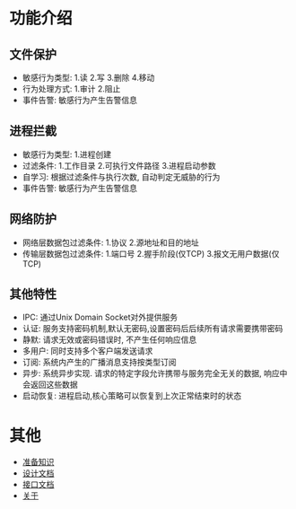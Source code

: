 # 功能介绍

## 文件保护

* 敏感行为类型: 1.读 2.写 3.删除 4.移动
* 行为处理方式: 1.审计 2.阻止
* 事件告警: 敏感行为产生告警信息

## 进程拦截

* 敏感行为类型: 1.进程创建
* 过滤条件: 1.工作目录 2.可执行文件路径 3.进程启动参数
* 自学习: 根据过滤条件与执行次数, 自动判定无威胁的行为
* 事件告警: 敏感行为产生告警信息

## 网络防护

* 网络层数据包过滤条件: 1.协议 2.源地址和目的地址
* 传输层数据包过滤条件: 1.端口号 2.握手阶段(仅TCP) 3.报文无用户数据(仅TCP)

## 其他特性

* IPC: 通过Unix Domain Socket对外提供服务
* 认证: 服务支持密码机制,默认无密码,设置密码后后续所有请求需要携带密码
* 静默: 请求无效或密码错误时, 不产生任何响应信息
* 多用户: 同时支持多个客户端发送请求
* 订阅: 系统内产生的广播消息支持按类型订阅
* 异步: 系统异步实现. 请求的特定字段允许携带与服务完全无关的数据, 响应中会返回这些数据
* 启动恢复: 进程启动,核心策略可以恢复到上次正常结束时的状态

# 其他

* [准备知识](prepare.md)
* [设计文档](design.md)
* [接口文档](api.md)
* [关于](about.md)
